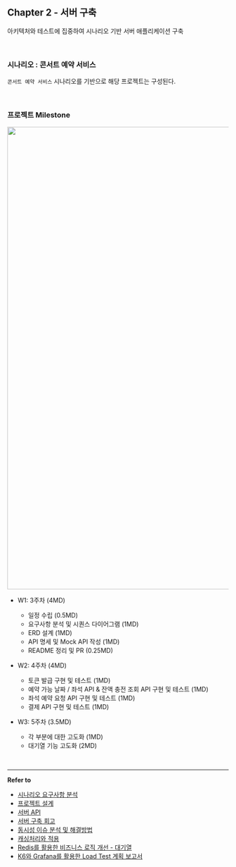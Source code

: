 ## Chapter 2 - 서버 구축

아키텍처와 테스트에 집중하여 시나리오 기반 서버 애플리케이션 구축

<br>

### 시나리오 : 콘서트 예약 서비스

`콘서트 예약 서비스` 시나리오를 기반으로 해당 프로젝트는 구성된다.

<br>

### 프로젝트 Milestone

<img src="https://github.com/user-attachments/assets/64899e18-1302-4ccc-9af9-4778bc5d2970" width="1050">

- W1: 3주차 (4MD)
  - 일정 수립 (0.5MD)
  - 요구사항 분석 및 시퀀스 다이어그램 (1MD)
  - ERD 설계 (1MD)
  - API 명세 및 Mock API 작성 (1MD)
  - README 정리 및 PR (0.25MD)


- W2: 4주차 (4MD) 
  - 토큰 발급 구현 및 테스트 (1MD)
  - 예약 가능 날짜 / 좌석 API & 잔액 충전 조회 API 구현 및 테스트 (1MD)
  - 좌석 예약 요청 API 구현 및 테스트 (1MD)
  - 결제 API 구현 및 테스트 (1MD)


- W3: 5주차 (3.5MD)
  - 각 부분에 대한 고도화 (1MD)
  - 대기열 기능 고도화 (2MD)

<br>

---

**Refer to**
- [시나리오 요구사항 분석](./docs/README_ANALYSIS.md)
- [프로젝트 설계](./docs/README_DESIGN.md)
- [서버 API](./docs/README_SWAGGER.md)
- [서버 구축 회고](./docs/README_MEMOIR.md)
- [동시성 이슈 분석 및 해결방법](./docs/README_CONCURRENCY.md)
- [캐싱처리와 적용](./docs/README_CACHE_ANALYSIS.md)
- [Redis를 활용한 비즈니스 로직 개선 - 대기열](./docs/README_QUEUE_ANALYSIS.md)
- [K6와 Grafana를 활용한 Load Test 계획 보고서](./docs/README_LOAD_TEST.md)
<br>
